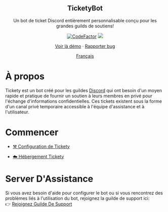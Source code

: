 <p align="center">
    <h2 align="center">TicketyBot</h2>
    <p align="center">Un bot de ticket Discord entièrement personnalisable conçu pour les grandes guilds de soutiens!
</p>
<p align="center">
    <a href="https://www.codefactor.io/repository/github/tommyshelby9121/ticketybot"><img src="https://www.codefactor.io/repository/github/tommyshelby9121/ticketybot/badge" alt="CodeFactor" /></a>
    <a href="https://app.fossa.com/projects/git%2Bgithub.com%2Ftommyshelby9121%2FTicketyBot?ref=badge_shield" alt="FOSSA Status"><img src="https://app.fossa.com/api/projects/git%2Bgithub.com%2Ftommyshelby9121%2FTicketyBot.svg?type=shield"/></a>
</p>
<p align="center">
    <a href="https://discord.gg/DDR3W3Xqjg">Voir là démo</a>
    ·
    <a href="https://github.com/tommyshelby9121/TicketyBot/issues/new?assignees=&labels=&template=bug_report.md">Rapporter bug</a>
</p>
<p align="center">
    <a href="https://github.com/tommyshelby9121/TicketyBot/docs/fr/README.md">Français</a>
</p>

# À propos

Tickety est un bot créé pour les guildes [Discord](https://discord.com) qui ont besoin d'un moyen rapide et pratique de fournir un soutien à leurs membres en privé pour l'échange d'informations confidentielles. Ces tickets existent sous la forme d'un canal privé temporaire accessible à l'équipe d'assistance et à l'utilisateur.

# Commencer

- [⚒️ Configuration de Tickety](https://github.com/tommyshelby9121/TicketyBot/blob/master/docs/en/setup.md)

<!-- - [🤖 Commandes](https://github.com/tommyshelby9121/TicketyBot/blob/master/docs/en/commands.md)
-->
- [☁️ Hébergement Tickety](https://github.com/tommyshelby9121/TicketyBot/blob/master/docs/en/hosting.md)

# Server D'Assistance

Si vous avez besoin d'aide pour configurer le bot ou si vous rencontrez des problèmes liés à l'utilisation du bot, rejoignez la guilde de support ici:\
👉 [Rejoignez Guilde De Support](https://discord.gg/WfEK97xKwV)